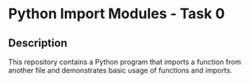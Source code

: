 # Python Import Modules - Task 0

## Description

This repository contains a Python program that imports a function from another file and demonstrates basic usage of functions and imports.
